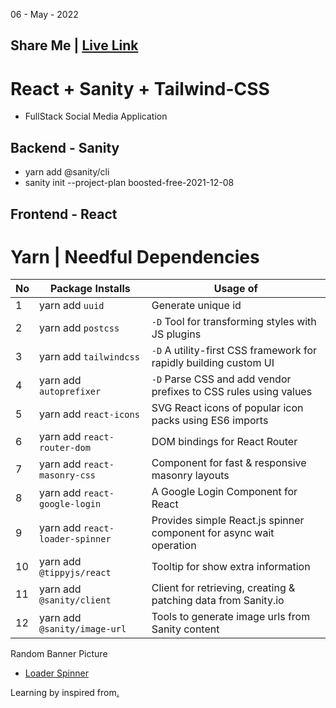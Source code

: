 06 - May - 2022

## Share Me | [Live Link](https://share-me-img.netlify.app)

# React + Sanity + Tailwind-CSS
* FullStack Social Media Application 

## Backend - Sanity
* yarn add @sanity/cli
* sanity init --project-plan boosted-free-2021-12-08


## Frontend - React 
# Yarn | Needful Dependencies
|No| Package Installs                | Usage of                                                             |
|--|---------------------------------|----------------------------------------------------------------------|
| 1| yarn add `uuid`                 | Generate unique id                                                   |
| 2| yarn add `postcss`              | `-D` Tool for transforming styles with JS plugins                    |
| 3| yarn add `tailwindcss`          | `-D` A utility-first CSS framework for rapidly building custom UI    |
| 4| yarn add `autoprefixer`         | `-D` Parse CSS and add vendor prefixes to CSS rules using values     |
| 5| yarn add `react-icons`          | SVG React icons of popular icon packs using ES6 imports              |
| 6| yarn add `react-router-dom`     | DOM bindings for React Router                                        |
| 7| yarn add `react-masonry-css`    | Component for fast & responsive masonry layouts                      |
| 8| yarn add `react-google-login`   | A Google Login Component for React                                   |
| 9| yarn add `react-loader-spinner` | Provides simple React.js spinner component for async wait operation  |
|10| yarn add `@tippyjs/react`       | Tooltip for show extra information                                   |
|11| yarn add `@sanity/client`       | Client for retrieving, creating & patching data from Sanity.io       |
|12| yarn add `@sanity/image-url`    | Tools to generate image urls from Sanity content                     |


Random Banner Picture

* [Loader Spinner](https://mhnpd.github.io/react-loader-spinner)

Learning by inspired from[.](https://youtu.be/1RHDhtbqo94)